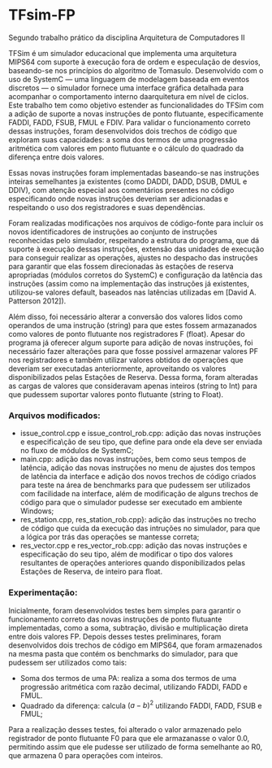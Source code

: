 # TFsim-FP
Segundo trabalho prático da disciplina Arquitetura de Computadores II

TFSim é um simulador educacional que implementa uma arquitetura MIPS64 com suporte à execução fora de ordem e especulação de desvios, baseando-se nos princípios do algoritmo de Tomasulo. Desenvolvido com o uso de SystemC — uma linguagem de modelagem baseada em eventos discretos — o simulador fornece uma interface gráfica detalhada para acompanhar o comportamento interno daarquitetura em nível de ciclos.
Este trabalho tem como objetivo estender as funcionalidades do TFSim com a adição de suporte a novas instruções de ponto flutuante, especificamente FADDI, FADD, FSUB, FMUL e FDIV. Para validar o funcionamento correto dessas instruções, foram desenvolvidos dois trechos de código que exploram suas capacidades: a soma dos termos de uma progressão aritmética com valores em ponto flutuante e o cálculo do quadrado da diferença entre dois valores.

Essas novas instruções foram implementadas baseando-se nas instruções inteiras semelhantes ja existentes (como DADDI, DADD, DSUB, DMUL e DDIV), com atenção especial aos comentários presentes no código especificando onde novas instruções deveriam ser adicionadas e respeitando o uso dos registradores e suas dependências. 

Foram realizadas modificações nos arquivos de código-fonte para incluir os novos identificadores de instruções ao conjunto de instruções reconhecidas pelo simulador, respeitando a estrutura do programa, que dá suporte à execução dessas instruções, extensão das unidades de execução para conseguir realizar as operações, ajustes no despacho das instruções para garantir que elas fossem direcionadas às estações de reserva apropriadas (módulos corretos do SystemC) e configuração da latência das instruções (assim como na implementação das instruções já existentes, utilizou-se valores default, baseados nas latências utilizadas em [David A. Patterson 2012]).

Além disso, foi necessário alterar a conversão dos valores lidos como operandos de uma instrução (string) para que estes fossem armazanados como valores de ponto flutuante nos registradores F (float). Apesar do programa já oferecer algum suporte para adição de novas instruções, foi necessário fazer alterações para que fosse possivel armazenar valores PF nos registradores e também utilizar valores obtidos de operações que deveriam ser executadas anteriormente, aproveitando os valores disponibilizados pelas Estações de Reserva. Dessa forma, foram alteradas as cargas de valores que consideravam apenas inteiros (string to Int) para que pudessem suportar valores ponto flutuante (string to Float).

### Arquivos modificados:
- issue_control.cpp e issue_control_rob.cpp: adição das novas instruções e especifica\ção de seu tipo, que define para onde ela deve ser enviada no fluxo de módulos de SystemC;
- main.cpp: adição das novas instruções, bem como seus tempos de latência, adição das novas instruções no menu de ajustes dos tempos de latência da interface e adição dos novos trechos de código criados para teste na área de benchmarks para que pudessem ser utilizados com facilidade na interface, além de modificação de alguns trechos de código para que o simulador pudesse ser executado em ambiente Windows;
- res_station.cpp, res_station_rob.cpp}: adição das instruções no trecho de código que cuida da execução das intruções no simulador, para que a lógica por trás das operações se mantesse correta;
- res_vector.cpp e res_vector_rob.cpp: adição das novas instruções e especificação do seu tipo, além de modificar o tipo dos valores resultantes de operações anteriores quando disponibilizados pelas Estações de Reserva, de inteiro para float.

### Experimentação:
Inicialmente, foram desenvolvidos testes bem simples para garantir o funcionamento correto das novas instruções de ponto flutuante implementadas, como a soma, subtração, divisão e multiplicação direta entre dois valores FP. Depois desses testes preliminares, foram desenvolvidos dois trechos de código em MIPS64, que foram armazenados na mesma pasta que contém os benchmarks do simulador, para que pudessem ser utilizados como tais:

- Soma dos termos de uma PA: realiza a soma dos termos de uma progressão aritmética com razão decimal, utilizando FADDI, FADD e FMUL.
- Quadrado da diferença: calcula $(a - b)^2$ utilizando FADDI, FADD, FSUB e FMUL;

Para a realização desses testes, foi alterado o valor armazenado pelo registrador de ponto flutuante F0 para que ele armazanasse o valor 0.0, permitindo assim que ele pudesse ser utilizado de forma semelhante ao R0, que armazena 0 para operações com inteiros. 

